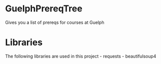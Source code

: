 # GuelphPrereqTree
Gives you a list of prereqs for courses at Guelph

# Libraries
The following libraries are used in this project
    -  requests
    - beautifulsoup4
    